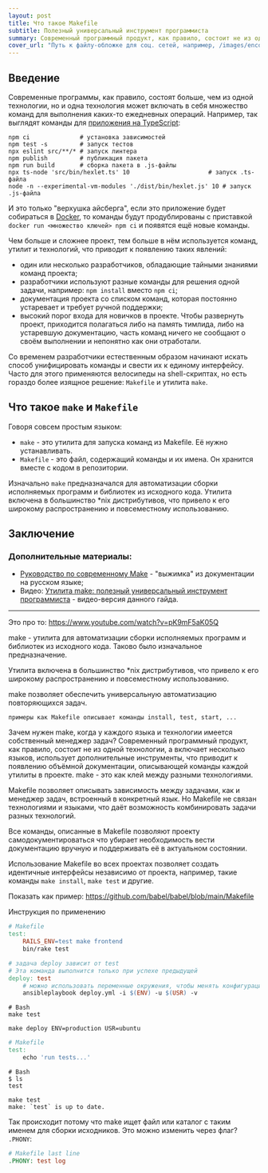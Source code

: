 ```yaml
---
layout: post
title: Что такое Makefile
subtitle: Полезный универсальный инструмент программиста
summary: Современный программный продукт, как правило, состоит не из одной технологии, а включает несколько языков, использует дополнительные инструменты, что приводит к появлению объёмной документации, описывающей команды каждой утилиты в проекте. В этом гайде вы узнаете как утилита make позволяет справиться с этой сложностью и унифицировать команды, независимо от технологии.
cover_url: "Путь к файлу-обложке для соц. сетей, например, /images/encoding/Unicode-Logo.jpg"
---
```


## Введение

Современные программы, как правило, состоят больше, чем из одной технологии, но и одна технология может включать в себя множество команд для выполнения каких-то ежедневных операций. Например, так выглядят команды для [приложения на TypeScript](https://github.com/hexlet-boilerplates/ts-package):

```shell script
npm ci              # установка зависимостей
npm test -s         # запуск тестов
npx eslint src/**/* # запуск линтера
npm publish         # публикация пакета
npm run build       # сборка пакета в .js-файлы  
npx ts-node 'src/bin/hexlet.ts' 10                      # запуск .ts-файла
node -n --experimental-vm-modules './dist/bin/hexlet.js' 10 # запуск .js-файла
``` 

И это только "верхушка айсберга", если это приложение будет собираться в [Docker](https://guides.hexlet.io/docker/), то команды будут продублированы с приставкой `docker run <множество ключей> npm ci` и появятся ещё новые команды. 

Чем больше и сложнее проект, тем больше в нём используется команд, утилит и технологий, что приводит к появлению таких явлений:

* один или несколько разработчиков, обладающие тайными знаниями команд проекта;
* разработчики используют разные команды для решения одной задачи, например: `npm install` вместо `npm ci`;
* документация проекта со списком команд, которая постоянно устаревает и требует ручной поддержки;
* высокий порог входа для новичков в проекте. Чтобы развернуть проект, приходится полагаться либо на память тимлида, либо на устаревшую документацию, часть команд ничего не сообщают о своём выполнении и непонятно как они отработали.

Со временем разработчики естественным образом начинают искать способ унифицировать команды и свести их к единому интерфейсу. Часто для этого применяются велосипеды на shell-скриптах, но есть гораздо более изящное решение: `Makefile` и утилита `make`.


## Что такое `make` и `Makefile`

Говоря совсем простым языком:

* `make` - это утилита для запуска команд из Makefile. Её нужно устанавливать.
* `Makefile` - это файл, содержащий команды и их имена. Он хранится вместе с кодом в репозитории.

Изначально `make` предназначался для автоматизации сборки исполняемых программ и библиотек из исходного кода. Утилита включена в большинство *nix дистрибутивов, что привело к его широкому распространению и повсеместному использованию.



## Заключение

### Дополнительные материалы:

* [Руководство по современному Make](https://ru.makefile.site/) - "выжимка" из документации на русском языке;
* Видео: [Утилита make: полезный универсальный инструмент программиста](https://www.youtube.com/watch?v=pK9mF5aK05Q) - видео-версия данного гайда.

----

Это про то: https://www.youtube.com/watch?v=pK9mF5aK05Q

make - утилита для автоматизации сборки исполняемых программ и библиотек из исходного кода. Таково было изначальное предназначение. 

Утилита включена в большинство *nix дистрибутивов, что привело к его широкому распространению и повсеместному использованию.

make позволяет обеспечить универсальную автоматизацию повторяющихся задач.

```text
примеры как Makefile описывает команды install, test, start, ...
```

Зачем нужен make, когда у каждого языка и технологии имеется собственный менеджер задач? Современный программный продукт, как правило, состоит не из одной технологии, а включает несколько языков, использует дополнительные инструменты, что приводит к появлению объёмной документации, описывающей команды каждой утилиты в проекте. make - это как клей между разными технологиями.

Makefile позволяет описывать зависимость между задачами, как и менеджер задач, встроенный в конкретный язык. Но Makefile не связан технологиями и языками, что даёт возможность комбинировать задачи разных технологий. 

Все команды, описанные в Makefile позволяют проекту самодокументироваться что убирает необходимость вести документацию вручную и поддерживать её в актуальном состоянии.

Использование Makefile во всех проектах позволяет создать идентичные интерфейсы независимо от проекта, например, такие команды `make install`, `make test` и другие.

Показать как пример:
https://github.com/babel/babel/blob/main/Makefile

Инструкция по применению
```makefile
# Makefile
test:
	RAILS_ENV=test make frontend
	bin/rake test

# задача deploy зависит от test
# Эта команда выполнится только при успехе предыдущей 
deploy: test
	# можно использовать переменные окружения, чтобы менять конфигурацию
	ansibleplaybook deploy.yml -i $(ENV) -u $(USR) -v
```

```shell script
# Bash
make test

make deploy ENV=production USR=ubuntu
```

```makefile
# Makefile
test:
	echo 'run tests...'
```

```shell script
# Bash
$ ls
test

make test
make: `test` is up to date.
```

Так происходит потому что make ищет файл или каталог с таким именем для сборки исходников. Это можно изменить через флаг? `.PHONY`:

```makefile
# Makefile last line
.PHONY: test log
```

